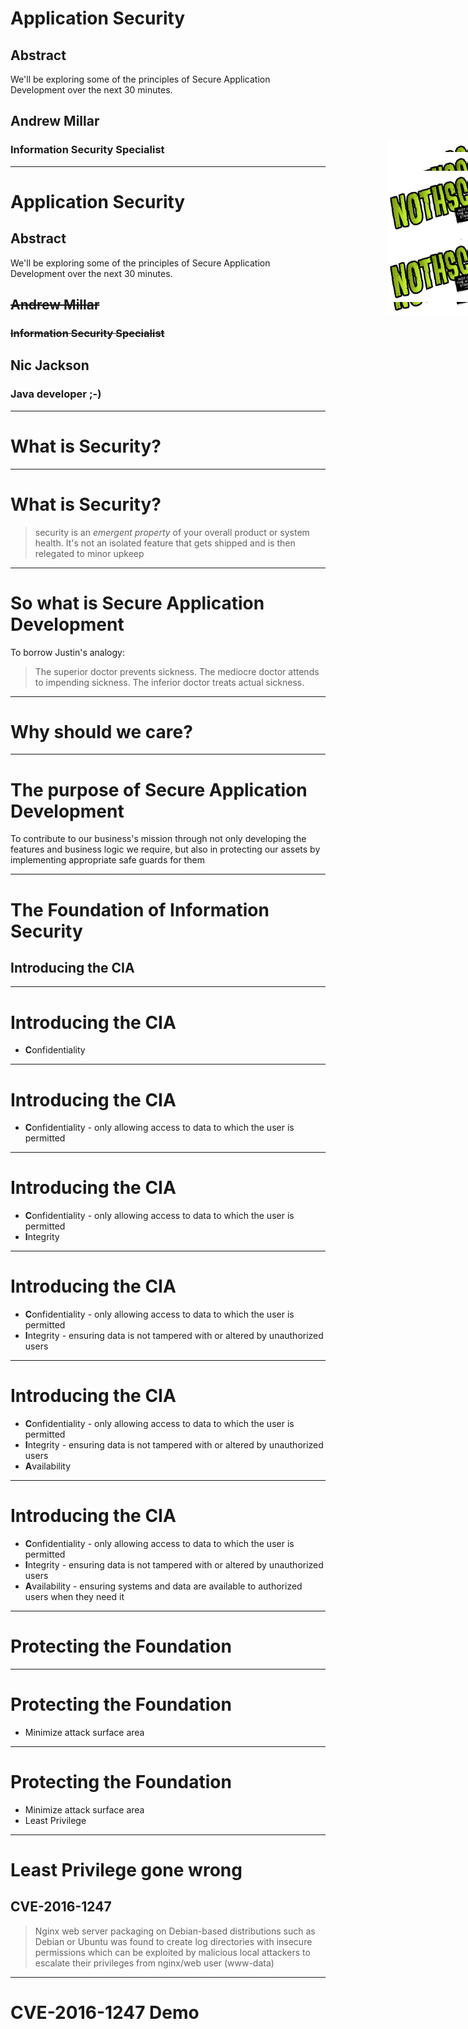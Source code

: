 <!-- $theme: default -->
<style>
aside::before { 
    content: "Speaker notes:";
    font-weight: bold;
}
aside {
    width: 850px;
    border: 1px black solid;
    padding: 5px 5px 5px 5px;
    font-size: 12px;
    line-height: 15px;
    background-color: #EFEFEF;
    position: absolute;
    display: none;
    bottom: 15px;
}
</style>
<!-- footer: 01 :: Practical Application Security-->
<!-- page_number: true -->

# Application Security

## Abstract

We'll be exploring some of the principles of Secure Application Development over the next 30 minutes.
## Andrew Millar
### Information Security Specialist

<img src="images/logo.png" style="position:absolute; right: -60px; top: 480px; height: 100px;">

<aside>
Andrew is away but will be presenting this talk telepathically. Anyone who believes in telepathy and telekinses, raise my hand!
</aside>

---
# Application Security

## Abstract

We'll be exploring some of the principles of Secure Application Development over the next 30 minutes.
## ~~Andrew Millar~~
### ~~Information Security Specialist~~
## Nic Jackson
### Java developer ;-)

<img src="images/logo.png" style="position:absolute; right: -60px; top: 480px; height: 100px;">

---
# What is Security?

<aside>
App security is a huge topic, but I hope to cover the basics in this talk.
Before we dive into secure development, lets first describe what security is
To quote Justin Schuh, An Engineer on the Google Chrome Security Team
</aside>

<img src="images/logo.png" style="position:absolute; right: -60px; top: 305px; height: 100px;">

---
# What is Security?

<aside>
Similar to your own personal health, security needs ongoing maintenance and upkeep. There is no, one single thing you can do and then call something secure - it takes on going work and upkeep to call something secure. One cannot call oneself fit after going to the gym once - it take persistence and hard work. Even then, it still might not be 100% secure but the distinction is you've done all that you reasonably can to make it secure.
</aside>

> security is an *_emergent property_* of your overall product or system health. It's not an isolated feature that gets shipped and is then relegated to minor upkeep


<img src="images/logo.png" style="position:absolute; right: -60px; top: 375px; height: 100px;">

---

# So what is Secure Application Development

To borrow Justin's analogy:

> The superior doctor prevents sickness. The mediocre doctor attends to impending sickness. The inferior doctor treats actual sickness.

<aside>
We ain't doctors, we're developers but the idea is the same. We want to prevent _"sickness"_ in our applications. 
</aside>
<img src="images/logo.png" style="position:absolute; right: -60px; top: 435px; height: 100px;">

---
# Why should we care?
<aside>
as crucial as maintaining a secure environment is, applications often are not being designed and developed with security in mind.

Companies have information assets. In order to maintain  our competitive
advantage, we must protect those assets. They've got to be shared carefully and intelligently with customers, business partners, and employees

We need to protect our assets from threats that might cause harm to the company, be it financial loss, reputational damage, loss of confidence or even regulatory fines
</aside>
<img src="images/logo.png" style="position:absolute; right: -60px; top: 305px; height: 100px;">

---
# The purpose of Secure Application Development

To contribute to our business's mission through not only developing the features and business logic we require, but also in protecting our assets by implementing appropriate safe guards for them

<img src="images/logo.png" style="position:absolute; right: -60px; top: 405px; height: 100px;">

---
# The Foundation of Information Security
## Introducing the **CIA**

<aside>
Information Security is founded on three basic premises, does anyone know what they are?
</aside>
<img src="images/logo.png" style="position:absolute; right: -60px; top: 345px; height: 100px;">

---
# Introducing the CIA

* **C**onfidentiality
<img src="images/logo.png" style="position:absolute; right: -60px; top: 325px; height: 100px;">

---
# Introducing the CIA

* **C**onfidentiality - only allowing access to data to which the user is permitted

<img src="images/logo.png" style="position:absolute; right: -60px; top: 355px; height: 100px;">

---
# Introducing the CIA

* **C**onfidentiality - only allowing access to data to which the user is permitted
* **I**ntegrity

<img src="images/logo.png" style="z-index:-1; position:absolute; right: -60px; top: 380px; height: 100px;">

---
# Introducing the CIA

* **C**onfidentiality - only allowing access to data to which the user is permitted
* **I**ntegrity - ensuring data is not tampered with or altered by unauthorized users
<img src="images/logo.png" style="position:absolute; right: -60px; top: 395px; height: 100px;">

---
# Introducing the CIA

* **C**onfidentiality - only allowing access to data to which the user is permitted
* **I**ntegrity - ensuring data is not tampered with or altered by unauthorized users
* **A**vailability

<img src="images/logo.png" style="position:absolute; right: -60px; top: 430px; height: 100px;">

---
# Introducing the CIA

* **C**onfidentiality - only allowing access to data to which the user is permitted
* **I**ntegrity - ensuring data is not tampered with or altered by unauthorized users
* **A**vailability - ensuring systems and data are available to authorized users when they need it
 
<aside>
Availability is often not seen as a security concern, but it really is. As a specific example, OCSP (Online Certificate Status Protocol) is the replacement for Certificate Revocation Lists which grew too large to be of any use - by the time you finished downloading a CRL, it was out of date. OCSP allows for example, browsers to check if a certificate is still trustworthy or not. If the OCSP service is unavailable, the browser can't be sure if the cert is trustworthy. What happens then? Does it continue anyway with a potentially compromised certificate, or does it fail hard and deny service to the user. Most browsers do the former.

In a much more general sense, the security of a business depends on its systems being available. The future of an ecommerce site for example, will not be very certain if its systems are down and customer can't buy things.
</aside>
<img src="images/logo.png" style="position:absolute; right: -60px; top: 450px; height: 100px;">

---
# Protecting the Foundation
<aside>
So how do we protect our Foundation?
</aside>
<img src="images/logo.png" style="position:absolute; right: -60px; top: 300px; height: 100px;">

---
# Protecting the Foundation
<aside>
Every feature added to an application adds a certain amount of risk to the overall system. The aim for secure development is to reduce the overall risk by reducing the attack surface area.

For example, say a web application enhances their online help with a search function. 
Might be vulnerable to SQL injection attacks. 

If limited to authorized users, the likelihood of attack is reduced. 

If search function was gated through centralised data validation routines, the attack surface for SQL injection is dramatically reduced.

However, if the whole help feature was re-written to eliminate the need for search function (through better user interface, for example), this practically eliminates the attack surface area all together.
</aside>

* Minimize attack surface area
<img src="images/logo.png" style="position:absolute; right: -60px; top: 320px; height: 100px;">

---
# Protecting the Foundation
<aside>
least privilege recommends that accounts, services etc have the least amount of privilege required to perform their business processes. This encompasses user rights and resource permissions such as CPU limits, memory, network access, and file system permissions.
</aside>

* Minimize attack surface area
* Least Privilege
<img src="images/logo.png" style="position:absolute; right: -60px; top: 350px; height: 100px;">

---
# Least Privilege gone wrong
## CVE-2016-1247

> Nginx web server packaging on Debian-based distributions such as Debian or Ubuntu was found to create log directories with insecure permissions which can be exploited by malicious local attackers to escalate their privileges from nginx/web user (www-data)

<aside>
The problem was simply that the user nginx runs as (www-data in this case) could *write* to the Nginx error log. Nginx usually keeps a privileged process running to write logs, bind to port &lt; 1024, so there is no need for the www-data user to have write permission to the log files.
</aside>
<img src="images/logo.png" style="position:absolute; right: -60px; top: 460px; height: 100px;">

---
# CVE-2016-1247 Demo
  <link rel="stylesheet" type="text/css" href="asciinema-player.css" />
 <asciinema-player src="njinxed.json"></asciinema-player>
   <script src="asciinema-player.js"></script>
<aside>
Back up PoC link: https://operationnotpermitted.com/static/njinxed.html

This vulnerability was found and POC written by Dawid Golunksi of legalhackers.com.
We copy /bin/bash to /tmp and compile a shared library to chown our tmp bash to root and setuid.
delete the error log and symlink it to ld.preload.so. Logrotate kicks in around 6 am and reloads nginx after rotating the logs. 

Nginx recreates the error log, following the symlink to ld.preload.so. This ends up being created and owned by www-data. 

Now we add our library to ld.preload, call a setuid binary such as sudo (to run something as root), this loads our library and changes the permissions of our tmp bash, then we just run our tmp bash. 

---
# Protecting the Foundation
<aside>
This is the idea that more is better, where one control would be a good thing, more controls that approach the risk from a different angle are better.

Defense in Depth often looks like Tier-Based control, for instance you might validate and sanitise user-supplied data before storing it in the database. An additional control would be html encoding that user-supplied data when its read back from the database.</aside>

* Minimize attack surface area
* Least Privilege
* Defense in Depth
<img src="images/logo.png" style="position:absolute; right: -60px; top: 375px; height: 100px;">

---
# Protecting the Foundation
<aside>
The default experience of a system should be secure and it should be up to the user to reduce their security (if they're allowed to that is)
</aside>

* Minimize attack surface area
* Least Privilege
* Defense in Depth
* Secure Defaults
<img src="images/logo.png" style="position:absolute; right: -60px; top: 400px; height: 100px;">

---
# Protecting the Foundation
<aside>
Apps fail and bork all the time, but _how_ they fail can affect whether an application is secure or not. Take the following example:
</aside>

* Minimize attack surface area
* Least Privilege
* Defense in Depth
* Secure Defaults
* Fail Securely
<img src="images/logo.png" style="position:absolute; right: -60px; top: 430px; height: 100px;">

---
# Fail Securely Fail
### Stolen from OWASP

<link rel="stylesheet" type="text/css" href="prism.css" />
   <script src="prism.js"></script>

```js
isAdmin = true;
try {
  codeWhichMayFail();
  isAdmin = isUserInRole( “Administrator” );
}
catch (Exception ex) {
  log.write(ex.toString());
}
```
<aside>
If either codeWhichMayFail() or isUserInRole fails or throws an exception, the user is an admin by default. This is obviously a security risk.
</aside>

<img src="images/logo.png" style="position:absolute; right: -60px; top: 485px; height: 100px;">

---
# Protecting the Foundation
<aside>
Fairly self-explanatory.

Certain roles have different levels of trust than normal users. In particular, administrators are different to normal users. In general, administrators should not be users of the application.

For example, an administrator should be able to turn the system on or off, set password policy but shouldn’t be able to log on to the storefront as a super privileged user, such as being able to “buy” goods on behalf of other users.
</aside>

* Minimize attack surface area
* Least Privilege
* Defense in Depth
* Secure Defaults
* Fail Securely
* Separation of duties
<img src="images/logo.png" style="position:absolute; right: -60px; top: 455px; height: 100px;">

---
# Protecting the Foundation
<aside>
Attack surface area and simplicity go hand in hand. 

Avoid complex architectures when something simpler would be faster and easier. Avoid double-negatives, they aren't unnatural.
</aside>

* Minimize attack surface area
* Least Privilege
* Defense in Depth
* Secure Defaults
* Fail Securely
* Separation of duties
* Keep it Simple
<img src="images/logo.png" style="position:absolute; right: -60px; top: 480px; height: 100px;">

---
# Protecting the Foundation
<aside>
Having a clear audit trail of what happened is crucial to security, especially when performing forensics. With out an audit trail, the answer to "What happened?" is "We don't know". Not a great position to be in
</aside>

* Minimize attack surface area
* Least Privilege
* Defense in Depth
* Secure Defaults
* Fail Securely
* Separation of duties
* Keep it Simple
* Maintain an audit trail
<img src="images/logo.png" style="position:absolute; right: -60px; top: 505px; height: 100px;">

---
# A good Audit Trail

Answers:
* Who
* What
* When
* Why
* How

<img src="images/logo.png" style="position:absolute; right: -60px; top: 465px; height: 100px;">

----
# Audit Fail

<aside>
This is an example of an authentication failure log message from an app at a previous exmployer. It isn't much use - which user failed authentication?!
</aside>
```plain
Aug 18 11:00:57 [AuthController] Authentication failed.
```
<img src="images/logo.png" style="position:absolute; right: -60px; top: 345px; height: 100px;">

----
# Audit Win

<aside>
If we reworded the log message to answer the Who What When Why and where applicable, the How, we get the full picture of what happened. Including contextual information such as URL and referer is also very useful.
</aside>
```plain
Aug 18 11:00:57 [AuthController] Authentication failure 
for andrww@example.com by 127.0.0.1 - user unknown - 
/user/login /user/myaccount
Aug 18 11:01:18 [AuthController] Authentication failure 
for andrew@example.com by 127.0.0.1 - invalid password - 
/user/login?err=1 /user/login
Aug 18 11:02:01 [AuthController] Authentication failure 
for andrew@example.com by 127.0.0.1 - incorrect 2FA code 
- /user/login?err=2 /user/login
```
<img src="images/logo.png" style="position:absolute; right: -60px; top: 455px; height: 100px;">

---
# To recap
<aside>

</aside>

* Minimize attack surface area
* Least Privilege
* Defense in Depth
* Secure Defaults
* Fail Securely
* Separation of duties
* Keep it Simple
* Maintain an audit trail

<img src="images/logo.png" style="position:absolute; right: -60px; top: 500px; height: 100px;">

----
# Audit Win

```plain
Aug 18 11:00:57 [AuthController] Authentication failure 
for andrww@example.com by 127.0.0.1 - user unknown - 
/user/login /user/myaccount
Aug 18 11:01:18 [AuthController] Authentication failure 
for andrew@example.com by 127.0.0.1 - invalid password - 
/user/login?err=1 /user/login
Aug 18 11:02:01 [AuthController] Authentication failure 
for andrew@example.com by 127.0.0.1 - incorrect 2FA code 
- /user/login?err=2 /user/login
```
<img src="images/logo.png" style="position:absolute; right: -60px; top: 455px; height: 100px;">

----
# So where do I start?

<aside>
So now we know _what_ to do, **how** do we do it?
</aside>

<img src="images/logo.png" style="position:absolute; right: -60px; top: 300px; height: 100px;">

----
# So where do I start?


Have a look at:
* The Open Web Application Security Project - https://www.owasp.org
* SANS - https://www.sans.org
	Particulary their Whitepaper on a Framework for Secure Application Design and Development. It's from 2002, but the ideas are still relevent - https://www.sans.org/reading-room/whitepapers/application/framework-secure-application-design-development-842
* Security Analysis tools in your language

<img src="images/logo.png" style="position:absolute; right: -60px; top: 540px; height: 100px;">

---
#  Application Security Testing:
<aside>
Static analysis tools are similar to linters you may already be using, except instead of highlighting syntactical issues, they flag potential security issues. They are very useful tools and you can often integrate the into your IDE and have them run as you code!

Dynamic analysis tools are usually much more involved and time consuming so I'll try to avoid listing any here
</aside>

Much like linters, there are Analysis tools for most languages

For Example:
    Ruby/Rails - [Brakeman](http://brakemanscanner.org/), [Codesake Dawn](https://rubygems.org/gems/codesake-dawn), [Space](https://people.eecs.berkeley.edu/~jnear/space/)
    Java - [Find Security Bugs](http://find-sec-bugs.github.io/) plugin for [FindBugs](http://findbugs.sourceforge.net/), [PMD](https://pmd.github.io/), [Infer](http://fbinfer.com/)
    PHP  - [RIPS](https://sourceforge.net/projects/rips-scanner/)
    Javascript/Node - [scanjs plugin for eslint](https://github.com/mozfreddyb/eslint-config-scanjs), [RetireJS](https://retirejs.github.io/retire.js/)
    C - [Infer](http://fbinfer.com/), [FlawFinder](https://www.dwheeler.com/flawfinder/)
    Go - [SafeSQL](https://github.com/stripe/safesql), [Dingo Hunter](https://github.com/nickng/dingo-hunter), [Go StaticCheck](https://github.com/dominikh/go-staticcheck), [IeffAssign](https://github.com/gordonklaus/ineffassign)

<img src="images/logo.png" style="position:absolute; right: -60px; top: 485px; height: 100px;">

---

# That's all for now folks!

I hope this has been an interesting introduction to the concepts of Secure Application development!


<img src="images/logo.png" style="position:absolute; right: -60px; top: 345px; height: 100px;">